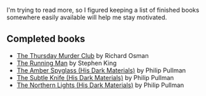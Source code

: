 <!--
  # This file is distributed under under the Creative Commons
  # Attribution 4.0 International License. To view a copy of this
  # license, please visit <http://creativecommons.org/licenses/by/4.0/>.

  title: 'Book List: 2021 Edition'
  twigTemplate: .templates/notes-base.html.twig
-->

I'm trying to read more, so I figured keeping a list of finished
books somewhere easily available will help me stay motivated.


## Completed books

  - [The Thursday Murder Club][1] by Richard Osman
  - [The Running Man][2] by Stephen King
  - [The Amber Spyglass (His Dark Materials)][3] by Philip Pullman
  - [The Subtle Knife (His Dark Materials)][4] by Philip Pullman
  - [The Northern Lights (His Dark Materials)][5] by Philip Pullman

[1]: <https://en.wikipedia.org/wiki/The_Thursday_Murder_Club>
[2]: <https://en.wikipedia.org/wiki/The_Running_Man_(novel)>
[3]: <https://en.wikipedia.org/wiki/The_Amber_Spyglass>
[4]: <https://en.wikipedia.org/wiki/The_Subtle_Knife>
[5]: <https://en.wikipedia.org/wiki/Northern_Lights_(novel)>
